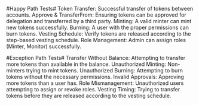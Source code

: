 #Happy Path Tests#
Token Transfer: Successful transfer of tokens between accounts.
Approve & TransferFrom: Ensuring tokens can be approved for delegation and transferred by a third party.
Minting: A valid minter can mint new tokens successfully.
Burning: A user with the proper permissions can burn tokens.
Vesting Schedule: Verify tokens are released according to the step-based vesting schedule.
Role Management: Admin can assign roles (Minter, Monitor) successfully.

#Exception Path Tests#
Transfer Without Balance: Attempting to transfer more tokens than available in the balance.
Unauthorized Minting: Non-minters trying to mint tokens.
Unauthorized Burning: Attempting to burn tokens without the necessary permissions.
Invalid Approvals: Approving more tokens than a user has.
Role Mismanagement: Unauthorized users attempting to assign or revoke roles.
Vesting Timing: Trying to transfer tokens before they are released according to the vesting schedule.
